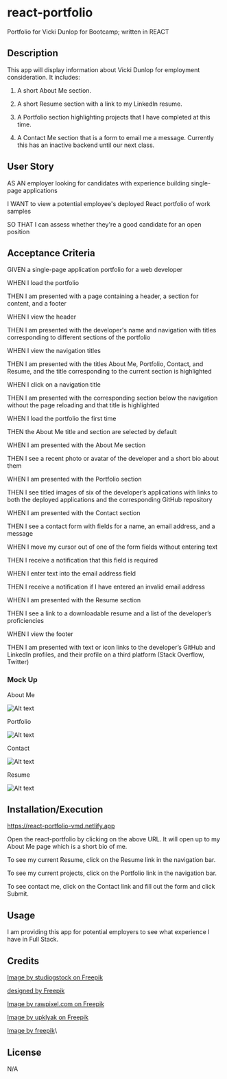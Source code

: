 # react-portfolio
Portfolio for Vicki Dunlop for Bootcamp; written in REACT

## Description
This app will display information about Vicki Dunlop for employment consideration. It includes:

1. A short About Me section.

2. A short Resume section with a link to my LinkedIn resume.

3. A Portfolio section highlighting projects that I have completed at this time.

4. A Contact Me section that is a form to email me a message. Currently this has an inactive backend until our next class.

## User Story
AS AN employer looking for candidates with experience building single-page applications

I WANT to view a potential employee's deployed React portfolio of work samples

SO THAT I can assess whether they're a good candidate for an open position

## Acceptance Criteria
GIVEN a single-page application portfolio for a web developer

WHEN I load the portfolio

THEN I am presented with a page containing a header, a section for content, and a footer

WHEN I view the header

THEN I am presented with the developer's name and navigation with titles corresponding to different sections of the portfolio

WHEN I view the navigation titles

THEN I am presented with the titles About Me, Portfolio, Contact, and Resume, and the title corresponding to the current section is highlighted

WHEN I click on a navigation title

THEN I am presented with the corresponding section below the navigation without the page reloading and that title is highlighted

WHEN I load the portfolio the first time

THEN the About Me title and section are selected by default

WHEN I am presented with the About Me section

THEN I see a recent photo or avatar of the developer and a short bio about them

WHEN I am presented with the Portfolio section

THEN I see titled images of six of the developer’s applications with links to both the deployed applications and the corresponding GitHub repository

WHEN I am presented with the Contact section

THEN I see a contact form with fields for a name, an email address, and a message

WHEN I move my cursor out of one of the form fields without entering text

THEN I receive a notification that this field is required

WHEN I enter text into the email address field

THEN I receive a notification if I have entered an invalid email address

WHEN I am presented with the Resume section

THEN I see a link to a downloadable resume and a list of the developer’s proficiencies

WHEN I view the footer

THEN I am presented with text or icon links to the developer’s GitHub and LinkedIn profiles, and their profile on a third platform (Stack Overflow, Twitter) 

### Mock Up
About Me

![Alt text](/public/Assets/about.jpg)

Portfolio

![Alt text](/public/Assets/portfolio.jpg)

Contact

![Alt text](/public/Assets/contact.jpg)

Resume

![Alt text](/public/Assets/resume.jpg)

## Installation/Execution
https://react-portfolio-vmd.netlify.app

Open the react-portfolio by clicking on the above URL. It will open up to my About Me page which is a short bio of me.

To see my current Resume, click on the Resume link in the navigation bar.

To see my current projects, click on the Portfolio link in the navigation bar.

To see contact me, click on the Contact link and fill out the form and click Submit.

## Usage
I am providing this app for potential employers to see what experience I have in Full Stack.

## Credits
<a href="https://www.freepik.com/free-vector/landscape-man-canoe-river_41979341.htm#fromView=search&page=1&position=4&uuid=17b3f1fc-2cd8-4ebe-ade1-193818be30d2">Image by studiogstock on Freepik</a>

<a href="https://www.freepik.com">designed by Freepik</a>

<a href="https://www.freepik.com/free-photo/meeting-calendar-reminder_3077326.htm#fromView=search&page=1&position=11&uuid=81ce18e7-7503-4daf-aec8-bfb5b520bc04">Image by rawpixel.com on Freepik</a>

<a href="https://www.freepik.com/free-photo/3d-render-weather-app-icons-interface-elements_35927024.htm#fromView=search&page=1&position=2&uuid=6a1c0ad1-6eaa-46d5-ab72-a99ffc4865ac">Image by upklyak on Freepik</a>

<a href="https://www.freepik.com/free-photo/top-view-abstract-innovation-assortment_13295910.htm#fromView=search&page=1&position=52&uuid=12445048-7f1a-4cb3-919d-bd8515c1d9c2">Image by freepik</a>\

## License

N/A